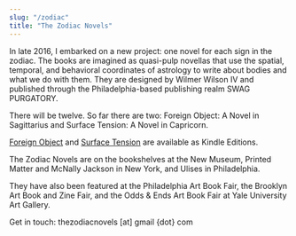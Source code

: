 ```yaml
---
slug: "/zodiac"
title: "The Zodiac Novels"
---
```

In late 2016, I embarked on a new project: one novel for each sign in the zodiac. The books are imagined as quasi-pulp novellas that use the spatial, temporal, and behavioral coordinates of astrology to write about bodies and what we do with them. They are designed by Wilmer Wilson IV and published through the Philadelphia-based publishing realm SWAG PURGATORY.

There will be twelve. So far there are two: Foreign Object: A Novel in Sagittarius and Surface Tension: A Novel in Capricorn.

[Foreign Object](https://www.amazon.com/Foreign-Object-Sagittarius-Zodiac-Novels-ebook/dp/B0713ZHK6S/ref=sr_1_2?ie=UTF8&qid=1508687105&sr=8-2&keywords=heather+holmes+zodiac) and [Surface Tension](https://www.amazon.com/Surface-Tension-Capricorn-Zodiac-Novels-ebook/dp/B071YWDM8Q/ref=sr_1_1?ie=UTF8&qid=1508687105&sr=8-1&keywords=heather+holmes+zodiac) are available as Kindle Editions.

The Zodiac Novels are on the bookshelves at the New Museum, Printed Matter and McNally Jackson in New York, and Ulises in Philadelphia.

They have also been featured at the Philadelphia Art Book Fair, the Brooklyn Art Book and Zine Fair, and the Odds & Ends Art Book Fair at Yale University Art Gallery.

Get in touch: thezodiacnovels [at] gmail {dot} com